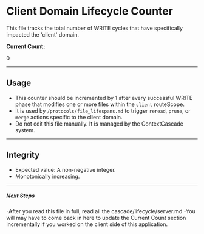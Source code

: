 <!-- @meta {
  "fileType": "counter",
  "purpose": "Tracks WRITE-phase activity specifically for the 'client' domain.",
  "editPolicy": "incrementOnly",
  "routeScope": "client"
} -->
# Client Domain Lifecycle Counter

This file tracks the total number of WRITE cycles that have specifically impacted the 'client' domain.

**Current Count:**

0

---
## Usage
- This counter should be incremented by 1 after every successful WRITE phase that modifies one or more files within the `client` routeScope.
- It is used by `/protocols/file_lifespans.md` to trigger `reread`, `prune`, or `merge` actions specific to the client domain.
- Do not edit this file manually. It is managed by the ContextCascade system.

---
## Integrity
- Expected value: A non-negative integer.
- Monotonically increasing.
---
##### Next Steps
-After you read this file in full, read all the cascade/lifecycle/server.md
-You will may have to come back in here to update the Current Count section incrementally if you worked on the client side of this application.
